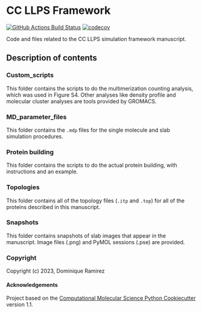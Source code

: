 CC LLPS Framework
==============================
[//]: # (Badges)
[![GitHub Actions Build Status](https://github.com/REPLACE_WITH_OWNER_ACCOUNT/cc_llps_framework/workflows/CI/badge.svg)](https://github.com/REPLACE_WITH_OWNER_ACCOUNT/cc_llps_framework/actions?query=workflow%3ACI)
[![codecov](https://codecov.io/gh/REPLACE_WITH_OWNER_ACCOUNT/cc_llps_framework/branch/main/graph/badge.svg)](https://codecov.io/gh/REPLACE_WITH_OWNER_ACCOUNT/cc_llps_framework/branch/main)

Code and files related to the CC LLPS simulation framework manuscript.

## Description of contents

### Custom\_scripts
This folder contains the scripts to do the multimerization counting analysis, which was used in Figure S4. Other analyses like density profile and molecular cluster analyses are tools provided by GROMACS.

### MD\_parameter\_files
This folder contains the `.mdp` files for the single molecule and slab simulation procedures.

### Protein building
This folder contains the scripts to do the actual protein building, with instructions and an example.

### Topologies
This folder contains all of the topology files (`.itp` and `.top`) for all of the proteins described in this manuscript.

### Snapshots
This folder contains snapshots of slab images that appear in the manuscript. Image files (.png) and PyMOL sessions (.pse) are provided.


### Copyright

Copyright (c) 2023, Dominique Ramirez


#### Acknowledgements
 
Project based on the 
[Computational Molecular Science Python Cookiecutter](https://github.com/molssi/cookiecutter-cms) version 1.1.
